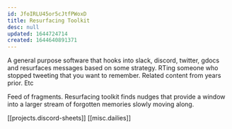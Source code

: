```yaml
---
id: JfoIRLU45or5cJtfPWoxD
title: Resurfacing Toolkit
desc: null
updated: 1644724714
created: 1644640891371
---
```


A general purpose software that hooks into slack, discord, twitter, gdocs and resurfaces messages based on some strategy. RTing someone who stopped tweeting that you want to remember. Related content from years prior. Etc

Feed of fragments. Resurfacing toolkit finds nudges that provide a window into a larger stream of forgotten memories slowly moving along.


[[projects.discord-sheets]] [[misc.dailies]]
